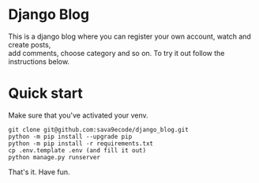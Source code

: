 # Django Blog

This is a django blog where you can register your own account, watch and create posts,  
add comments, choose category and so on. To try it out follow the instructions below.

# Quick start

Make sure that you've activated your venv.

```
git clone git@github.com:sava9ecode/django_blog.git
python -m pip install --upgrade pip
python -m pip install -r requirements.txt
cp .env.template .env (and fill it out)
python manage.py runserver
```

That's it. Have fun.
